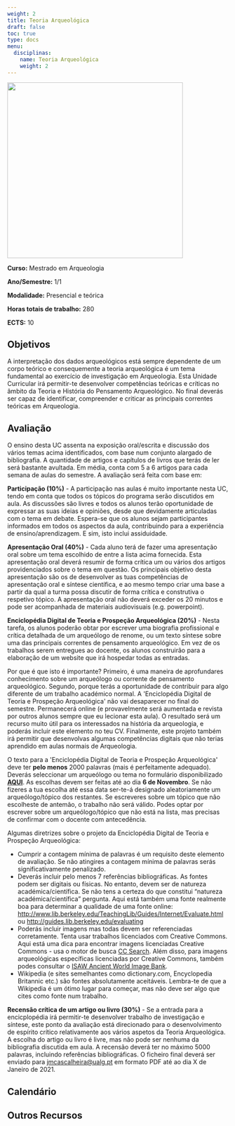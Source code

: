 ```yaml
---
weight: 2
title: Teoria Arqueológica
draft: false
toc: true
type: docs
menu:
  disciplinas:
    name: Teoria Arqueológica
    weight: 2
---
```


<img src="https://i.pinimg.com/originals/b3/18/91/b3189109043c5a2e944270f987486e73.jpg" width="400" height="400" />

**Curso:** Mestrado em Arqueologia

**Ano/Semestre:** 1/1

**Modalidade:** Presencial e teórica

**Horas totais de trabalho:** 280

**ECTS:** 10



## Objetivos
A interpretação dos dados arqueológicos está sempre dependente de um corpo teórico e consequemente a teoria arqueológica é um tema fundamental ao exercício de investigação em Arqueologia.
Esta Unidade Curricular irá permitir-te desenvolver competências teóricas e críticas no âmbito da Teoria e História do Pensamento Arqueológico. No final deverás ser capaz de identificar, compreender e criticar as principais correntes teóricas em Arqueologia.

## Avaliação
O ensino desta UC assenta na exposição oral/escrita e discussão dos vários temas acima identificados, com base num conjunto alargado de bibliografia. A quantidade de artigos e capítulos de livros que terás de ler será bastante avultada. Em média, conta com 5 a 6 artigos para cada semana de aulas do semestre. A avaliação será feita com base em:

**Participação (10%)** - A participação nas aulas é muito importante nesta UC, tendo em conta que todos os tópicos do programa serão discutidos em aula. As discussões são livres e todos os alunos terão oportunidade de expressar as suas ideias e opiniões, desde que devidamente articuladas com o tema em debate. Espera-se que os alunos sejam participantes informados em todos os aspectos da aula, contribuindo para a experiência de ensino/aprendizagem. E sim, isto inclui assiduidade.

**Apresentação Oral (40%)** - Cada aluno terá de fazer uma apresentação oral sobre um tema escolhido de entre a lista acima fornecida. Esta apresentação oral deverá resumir de forma crítica um ou vários dos artigos providenciados sobre o tema em questão. Os principais objetivo desta apresentação são os de desenvolver as tuas competências de apresentação oral e síntese científica, e ao mesmo tempo criar uma base a partir da qual a turma possa discutir de forma crítica e construtiva o respetivo tópico. A apresentação oral não deverá exceder os 20 minutos e pode ser acompanhada de materiais audiovisuais (e.g. powerpoint).

**Enciclopédia Digital de Teoria e Prospeção Arqueológica (20%)** - Nesta tarefa, os alunos poderão obtar por escrever uma biografia profissional e crítica detalhada de um arqueólogo de renome, ou um texto síntese sobre uma das principais correntes de pensamento arqueológico. Em vez de os trabalhos serem entregues ao docente, os alunos construirão para a elaboração de um website que irá hospedar todas as entradas.

Por que é que isto é importante? Primeiro, é uma maneira de aprofundares conhecimento sobre um arqueólogo ou corrente de pensamento arqueológico. Segundo, porque terás a oportunidade de contribuir para algo diferente de um trabalho académico normal. A 'Enciclopédia Digital de Teoria e Prospeção Arqueológica' não vai desaparecer no final do semestre. Permanecerá online (e provavelmente será aumentada e revista por outros alunos sempre que eu lecionar esta aula). O resultado será um recurso muito útil para os interessados na história da arqueologia, e poderás incluir este elemento no teu CV. Finalmente, este projeto também irá permitir que desenvolvas algumas competências digitais que não terias aprendido em aulas normais de Arqueologia. 

O texto para a 'Enciclopédia Digital de Teoria e Prospeção Arqueológica' deve ter **pelo menos** 2000 palavras (mais é perfeitamente adequado). Deverás seleccionar um arqueólogo ou tema no formulário disponibilizado **[AQUI](https://forms.gle/P81ECJ5BdeUwQCTp7)**. As escolhas devem ser feitas até ao dia **6 de Novembro**. Se não fizeres a tua escolha até essa data ser-te-á designado aleatoriamente um arqueólogo/tópico dos restantes. Se escreveres sobre um tópico que não escolheste de antemão, o trabalho não será válido. Podes optar por escrever sobre um arqueólogo/tópico que não está na lista, mas precisas de confirmar com o docente com antecedência.

Algumas diretrizes sobre o projeto da Enciclopédia Digital de Teoria e Prospeção Arqueológica:

* Cumprir a contagem mínima de palavras é um requisito deste elemento de avaliação. Se não atingires a contagem mínima de palavras serás significativamente penalizado.
* Deverás incluir pelo menos 7 referências bibliográficas. As fontes podem ser digitais ou físicas. No entanto, devem ser de natureza académica/científica. Se não tens a certeza do que constitui “natureza académica/científica” pergunta. Aqui está também uma fonte realmente boa para determinar a qualidade de uma fonte online: <http://www.lib.berkeley.edu/TeachingLib/Guides/Internet/Evaluate.html> ou <http://guides.lib.berkeley.edu/evaluating>
* Poderás incluir imagens mas todas devem ser referenciadas corretamente. Tenta usar trabalhos licenciados com Creative Commons. Aqui está uma dica para encontrar imagens licenciadas Creative Commons - usa o motor de busca [CC Search](https://search.creativecommons.org/). Além disso, para imagens arqueológicas específicas licenciadas por Creative Commons, também podes consultar o [ISAW Ancient World Image Bank](https://isaw.nyu.edu/publications/research-reference/awib).
* Wikipedia (e sites semelhantes como dictionary.com, Encyclopedia Britannic etc.) são fontes absolutamente aceitáveis. Lembra-te de que a Wikipedia é um ótimo lugar para começar, mas não deve ser algo que cites como fonte num trabalho.


**Recensão crítica de um artigo ou livro (30%)** - Se a entrada para a encicplopédia irá permitir-te desenvolver trabalho de investigação e síntese, este ponto da avaliação está direcionado para o desenvolvimento de espírito crítico relativamente aos vários aspetos da Teoria Arqueológica. A escolha do artigo ou livro é livre, mas não pode ser nenhuma da bibliografia discutida em aula. A recensão deverá ter no máximo 5000 palavras, incluindo referências bibliográficas. O ficheiro final deverá ser enviado para <jmcascalheira@ualg.pt> em formato PDF até ao dia X de Janeiro de 2021.


## Calendário


## Outros Recursos
